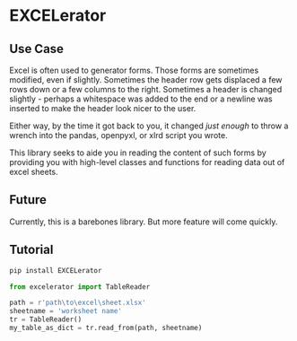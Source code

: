 # EXCELerator

## Use Case
Excel is often used to generator forms. Those forms are sometimes modified, even if slightly. Sometimes the header row gets displaced a few rows down or a few columns to the right. Sometimes a header is changed slightly - perhaps a whitespace was added to the end or a newline was inserted to make the header look nicer to the user.

Either way, by the time it got back to you, it changed *just enough* to throw a wrench into the pandas, openpyxl, or xlrd script you wrote. 

This library seeks to aide you in reading the content of such forms by providing you with high-level classes and functions for reading data out of excel sheets.

## Future
Currently, this is a barebones library. But more feature will come quickly.

## Tutorial
```powershell
pip install EXCELerator
```

```python
from excelerator import TableReader

path = r'path\to\excel\sheet.xlsx'
sheetname = 'worksheet name'
tr = TableReader()
my_table_as_dict = tr.read_from(path, sheetname)
```
